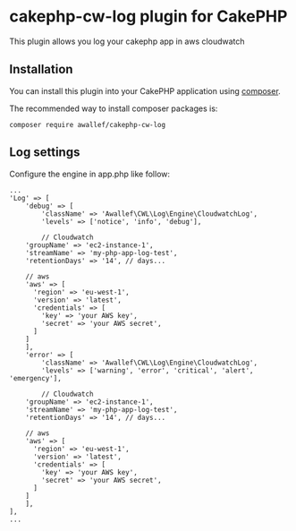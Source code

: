 # cakephp-cw-log plugin for CakePHP
This plugin allows you log your cakephp app in aws cloudwatch

## Installation

You can install this plugin into your CakePHP application using [composer](http://getcomposer.org).

The recommended way to install composer packages is:

	composer require awallef/cakephp-cw-log

## Log settings
Configure the engine in app.php like follow:

	...
	'Log' => [
        'debug' => [
			'className' => 'Awallef\CWL\Log\Engine\CloudwatchLog',
			'levels' => ['notice', 'info', 'debug'],

			// Cloudwatch
	    'groupName' => 'ec2-instance-1',
	    'streamName' => 'my-php-app-log-test',
	    'retentionDays' => '14', // days...

	    // aws
	    'aws' => [
	      'region' => 'eu-west-1',
	      'version' => 'latest',
	      'credentials' => [
	        'key' => 'your AWS key',
	        'secret' => 'your AWS secret',
	      ]
	    ]
        ],
        'error' => [
			'className' => 'Awallef\CWL\Log\Engine\CloudwatchLog',
			'levels' => ['warning', 'error', 'critical', 'alert', 'emergency'],

			// Cloudwatch
	    'groupName' => 'ec2-instance-1',
	    'streamName' => 'my-php-app-log-test',
	    'retentionDays' => '14', // days...

	    // aws
	    'aws' => [
	      'region' => 'eu-west-1',
	      'version' => 'latest',
	      'credentials' => [
	        'key' => 'your AWS key',
	        'secret' => 'your AWS secret',
	      ]
	    ]
        ],
    ],
    ...
